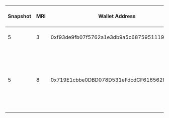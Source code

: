 **Snapshot** | **MRI** | **Wallet Address** | **GitHub Handle** | **Description of Contribution** |  **Proof of Contribution** | **Weights Requested**  
---|---|---|---|---|---|---
 5 | 3 |0xf93de9fb07f5762a1e3db9a5c687595111928d77 | mordeveloper | Description of Contribution | Proof of contribution links | 1250 | 
 5 | 8 |0x719E1cbbe0DBD078D531eFdcdCF616562FFfA4c0 | vinayyak | Creation of MRC17 and discussions for MRC 17, Discussions with 0xmacro MRC13 team for collaboration. | [MRC17 Thread](https://discord.com/channels/1151741790408429580/1218593251079094383/threads/1219340187671199854) | 3500 |  
